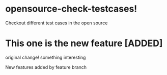 # opensource-check-testcases!

Checkout different test cases in the open source

# This one is the new feature [ADDED]

original change! 
something interesting

New features added by feature branch

